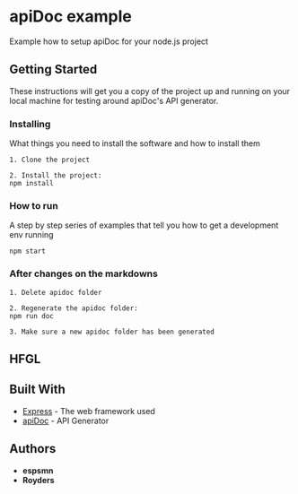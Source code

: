# apiDoc example
Example how to setup apiDoc for your node.js project

## Getting Started
These instructions will get you a copy of the project up and running on your local machine for testing around apiDoc's API generator.

### Installing
What things you need to install the software and how to install them
```
1. Clone the project

2. Install the project:
npm install
```

### How to run
A step by step series of examples that tell you how to get a development env running
```
npm start
```

### After changes on the markdowns
```
1. Delete apidoc folder

2. Regenerate the apidoc folder:
npm run doc

3. Make sure a new apidoc folder has been generated
```

## HFGL


## Built With
* [Express](https://expressjs.com/) - The web framework used
* [apiDoc](http://apidocjs.com/) - API Generator

## Authors
* **espsmn**
* **Royders**
